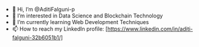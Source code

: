 - 👋 Hi, I’m @AditiFalguni-p
- 👀 I’m interested in Data Science and Blockchain Technology
- 🌱 I’m currently learning Web Development Techniques
- 📫 How to reach my LinkedIn profile: [https://www.linkedin.com/in/aditi-falguni-32b6051b1/]

<!---
AditiFalguni-p/AditiFalguni-p is a ✨ special ✨ repository because its `README.md` (this file) appears on your GitHub profile.
You can click the Preview link to take a look at your changes.
--->
